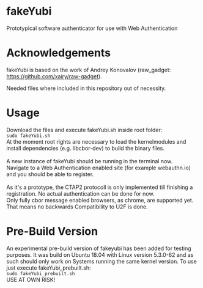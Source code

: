 # fakeYubi
Prototypical software authenticator for use with Web Authentication
# Acknowledgements

fakeYubi is based on the work of Andrey Konovalov (raw_gadget: https://github.com/xairy/raw-gadget).


Needed files where included in this repository out of necessity.

# Usage

Download the files and execute fakeYubi.sh inside root folder:\
```sudo fakeYubi.sh```\
At the moment root rights are necessary to load the kernelmodules and install dependencies (e.g. libcbor-dev) to build the binary files.\
\
A new instance of fakeYubi should be running in the terminal now.\
Navigate to a Web Authentication enabled site (for example webauthn.io) and you should be able to register.\
\
As it's a prototype, the CTAP2 protocoll is only implemented till finishing a registration. No actual authentication can be done for now.\
Only fully cbor message enabled browsers, as chrome, are supported yet. That means no backwards Compatibility to U2F is done.

# Pre-Build Version

An experimental pre-build version of fakeyubi has been added for testing purposes. It was build on Ubuntu 18.04 with Linux version 5.3.0-62 and as such should only work on Systems running the same kernel version. To use just execute fakeYubi_prebuilt.sh:\
```sudo fakeYubi_prebuilt.sh```\
USE AT OWN RISK!
